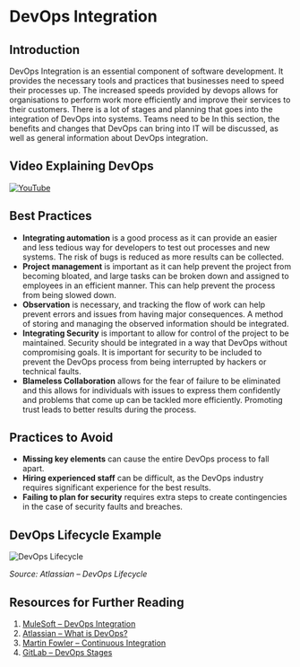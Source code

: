 # DevOps Integration

## Introduction
DevOps Integration is an essential component of software development. It provides the necessary tools and practices that businesses need to speed their processes up. The increased speeds provided by devops allows for organisations to perform work more efficiently and improve their services to their customers. There is a lot of stages and planning that goes into the integration of DevOps into systems. Teams need to be In this section, the benefits and changes that DevOps can bring into IT will be discussed, as well as general information about DevOps integration.

## Video Explaining DevOps

[![YouTube](http://i.ytimg.com/vi/Me3ea4nUt0U/hqdefault.jpg)](https://www.youtube.com/watch?v=Me3ea4nUt0U)

## Best Practices

- **Integrating automation** is a good process as it can provide an easier and less tedious way for developers to test out processes and new systems. The risk of bugs is reduced as more results can be collected.
- **Project management** is important as it can help prevent the project from becoming bloated, and large tasks can be broken down and assigned to employees in an efficient manner. This can help prevent the process from being slowed down.
- **Observation** is necessary, and tracking the flow of work can help prevent errors and issues from having major consequences. A method of storing and managing the observed information should be integrated.
- **Integrating Security** is important to allow for control of the project to be maintained. Security should be integrated in a way that DevOps without compromising goals. It is important for security to be included to prevent the DevOps process from being interrupted by hackers or technical faults.
- **Blameless Collaboration** allows for the fear of failure to be eliminated and this allows for individuals with issues to express them confidently and problems that come up can be tackled more efficiently. Promoting trust leads to better results during the process. 

## Practices to Avoid

- **Missing key elements** can cause the entire DevOps process to fall apart.
- **Hiring experienced staff** can be difficult, as the DevOps industry requires significant experience for the best results.
- **Failing to plan for security** requires extra steps to create contingencies in the case of security faults and breaches.

## DevOps Lifecycle Example

![DevOps Lifecycle](https://wac-cdn.atlassian.com/dam/jcr:1f9893d0-a300-4afd-95b3-3ddb79403d62/ADO-DevOps-Tool_1200x675@2x.png?cdnVersion=2629)

*Source: Atlassian – DevOps Lifecycle*

## Resources for Further Reading

1. [MuleSoft – DevOps Integration](https://www.mulesoft.com/resources/devops-integration)
2. [Atlassian – What is DevOps?](https://www.atlassian.com/devops/what-is-devops)
3. [Martin Fowler – Continuous Integration](https://martinfowler.com/articles/continuousIntegration.html)
4. [GitLab – DevOps Stages](https://about.gitlab.com/topics/devops/)


